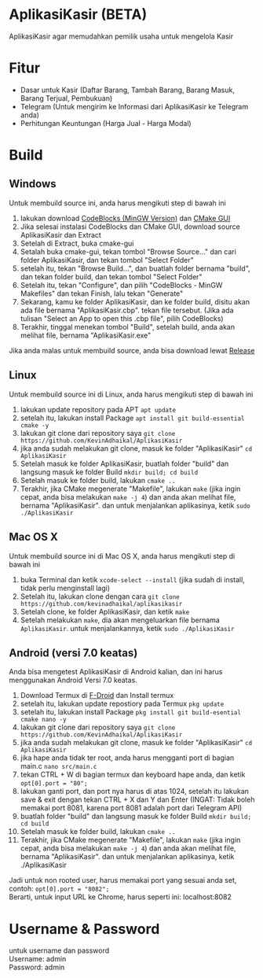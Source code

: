 # AplikasiKasir (BETA)
AplikasiKasir agar memudahkan pemilik usaha untuk mengelola Kasir

# Fitur
- Dasar untuk Kasir (Daftar Barang, Tambah Barang, Barang Masuk, Barang Terjual, Pembukuan)
- Telegram (Untuk mengirim ke Informasi dari AplikasiKasir ke Telegram anda)
- Perhitungan Keuntungan (Harga Jual - Harga Modal)

# Build
## Windows
Untuk membuild source ini, anda harus mengikuti step di bawah ini
1. lakukan download <a href="https://sourceforge.net/projects/codeblocks/files/Binaries/20.03/Windows/codeblocks-20.03mingw-setup.exe">CodeBlocks (MinGW Version)</a> dan <a href="https://cmake.org/download/">CMake GUI</a>
2. Jika selesai instalasi CodeBlocks dan CMake GUI, download source AplikasiKasir dan Extract
3. Setelah di Extract, buka cmake-gui
4. Setalah buka cmake-gui, tekan tombol "Browse Source..." dan cari folder AplikasiKasir, dan tekan tombol "Select Folder"
5. setelah itu, tekan "Browse Build...", dan buatlah folder bernama "build", dan tekan folder build, dan tekan tombol "Select Folder"
6. Setelah itu, tekan "Configure", dan pilih "CodeBlocks - MinGW Makefiles" dan tekan Finish, lalu tekan "Generate"
7. Sekarang, kamu ke folder AplikasiKasir, dan ke folder build, disitu akan ada file bernama "AplikasiKasir.cbp". tekan file tersebut. (Jika ada tulisan "Select an App to open this .cbp file", pilih CodeBlocks)
8. Terakhir, tinggal menekan tombol "Build", setelah build, anda akan melihat file, bernama "AplikasiKasir.exe"

Jika anda malas untuk membuild source, anda bisa download lewat <a href="https://github.com/KevinAdhaikal/AplikasiKasir/releases">Release</a>

## Linux
Untuk membuild source ini di Linux, anda harus mengikuti step di bawah ini
1. lakukan update repository pada APT `apt update`
2. setelah itu, lakukan install Package `apt install git build-essential cmake -y`
3. lakukan git clone dari repository saya `git clone https://github.com/KevinAdhaikal/AplikasiKasir`
4. jika anda sudah melakukan git clone, masuk ke folder "AplikasiKasir" `cd AplikasiKasir`
5. Setelah masuk ke folder AplikasiKasir, buatlah folder "build" dan langsung masuk ke folder Build `mkdir build; cd build`
6. Setelah masuk ke folder build, lakukan `cmake ..`
7. Terakhir, jika CMake megenerate "Makefile", lakukan `make` (jika ingin cepat, anda bisa melakukan `make -j 4`) dan anda akan melihat file, bernama "AplikasiKasir". dan untuk menjalankan aplikasinya, ketik `sudo ./AplikasiKasir`

## Mac OS X
Untuk membuild source ini di Mac OS X, anda harus mengikuti step di bawah ini
1. buka Terminal dan ketik `xcode-select --install` (jika sudah di install, tidak perlu menginstall lagi)
2. Setelah itu, lakukan clone dengan cara `git clone https://github.com/kevinadhaikal/aplikasikasir`
3. Setelah clone, ke folder AplikasiKasir, dan ketik `make`
4. Setelah melakukan `make`, dia akan mengeluarkan file bernama `AplikasiKasir`. untuk menjalankannya, ketik `sudo ./AplikasiKasir`

## Android (versi 7.0 keatas)
Anda bisa mengetest AplikasiKasir di Android kalian, dan ini harus menggunakan Android Versi 7.0 keatas.
1. Download Termux di <a href="https://f-droid.org/id/packages/com.termux/">F-Droid</a> dan Install termux 
2. setelah itu, lakukan update repostiory pada Termux `pkg update`
3. setelah itu, lakukan install Package `pkg install git build-esential cmake nano -y`
4. lakukan git clone dari repository saya `git clone https://github.com/KevinAdhaikal/AplikasiKasir`
5. jika anda sudah melakukan git clone, masuk ke folder "AplikasiKasir" `cd AplikasiKasir`
6. jika hape anda tidak ter root, anda harus mengganti port di bagian main.c `nano src/main.c`
7. tekan CTRL + W di bagian termux dan keyboard hape anda, dan ketik `opt[0].port = "80";`
8. lakukan ganti port, dan port nya harus di atas 1024, setelah itu lakukan save & exit dengan tekan CTRL + X dan Y dan Enter (INGAT: Tidak boleh memakai port 8081, karena port 8081 adalah port dari Telegram API)
9. buatlah folder "build" dan langsung masuk ke folder Build `mkdir build; cd build`
10. Setelah masuk ke folder build, lakukan `cmake ..`
11. Terakhir, jika CMake megenerate "Makefile", lakukan `make` (jika ingin cepat, anda bisa melakukan `make -j 4`) dan anda akan melihat file, bernama "AplikasiKasir". dan untuk menjalankan aplikasinya, ketik ./AplikasiKasir

Jadi untuk non rooted user, harus memakai port yang sesuai anda set, contoh: `opt[0].port = "8082";`<br>
Berarti, untuk input URL ke Chrome, harus seperti ini: localhost:8082

# Username & Password
untuk username dan password<br>
Username: admin<br>
Password: admin

